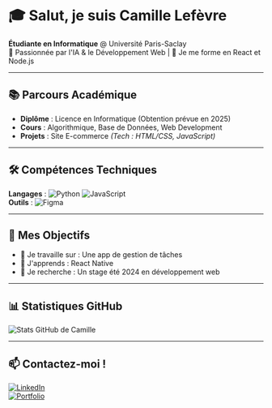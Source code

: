 # 🎓 Salut, je suis Camille Lefèvre  

**Étudiante en Informatique** @ Université Paris-Saclay  
🌱 Passionnée par l'IA & le Développement Web | 🚀 Je me forme en React et Node.js  

---  

## 📚 **Parcours Académique**  
- **Diplôme** : Licence en Informatique (Obtention prévue en 2025)  
- **Cours** : Algorithmique, Base de Données, Web Development  
- **Projets** : Site E-commerce *(Tech : HTML/CSS, JavaScript)*  

---  

## 🛠️ **Compétences Techniques**  
**Langages** : ![Python](https://img.shields.io/badge/-Python-3776AB?logo=python) ![JavaScript](https://img.shields.io/badge/-JavaScript-F7DF1E?logo=javascript)  
**Outils** : ![Figma](https://img.shields.io/badge/-Figma-F24E1E?logo=figma)  

---  

## 🌟 **Mes Objectifs**  
- 🔭 Je travaille sur : Une app de gestion de tâches  
- 🌱 J'apprends : React Native  
- 🤝 Je recherche : Un stage été 2024 en développement web  

---  

## 📊 **Statistiques GitHub**  
![Stats GitHub de Camille](https://github-readme-stats.vercel.app/api?username=camillelefevre&show_icons=true&theme=calm)  

---  

## 📫 **Contactez-moi !**  
[![LinkedIn](https://img.shields.io/badge/-LinkedIn-0A66C2?logo=linkedin)](https://linkedin.com/in/camillelefevre)  
[![Portfolio](https://img.shields.io/badge/-Portfolio-FF7139?logo=firefox)](https://camille-dev.fr)  
